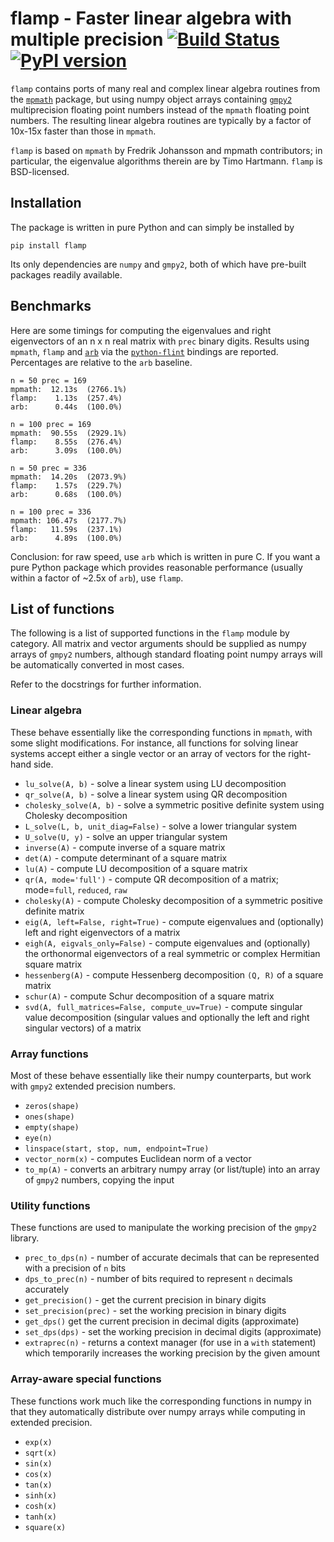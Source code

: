 
# flamp - Faster linear algebra with multiple precision [![Build Status](https://github.com/c-f-h/flamp/actions/workflows/python-package.yml/badge.svg)](https://github.com/c-f-h/flamp/actions/workflows/python-package.yml) [![PyPI version](https://badge.fury.io/py/flamp.svg)](https://badge.fury.io/py/flamp)

`flamp` contains ports of many real and complex linear algebra routines from
the [`mpmath`](https://mpmath.org/) package, but using numpy object arrays
containing [`gmpy2`](https://pypi.org/project/gmpy2/) multiprecision floating point numbers instead of the
`mpmath` floating point numbers. The resulting linear algebra routines are
typically by a factor of 10x-15x faster than those in `mpmath`.

`flamp` is based on `mpmath` by Fredrik Johansson and mpmath contributors;
in particular, the eigenvalue algorithms therein are by Timo Hartmann.
`flamp` is BSD-licensed.

## Installation

The package is written in pure Python and can simply be installed by

    pip install flamp

Its only dependencies are `numpy` and `gmpy2`, both of which have pre-built
packages readily available.

## Benchmarks

Here are some timings for computing the eigenvalues and right eigenvectors of
an n x n real matrix with `prec` binary digits. Results using `mpmath`, `flamp`
and [`arb`](https://arblib.org/) via the
[`python-flint`](https://github.com/fredrik-johansson/python-flint) bindings
are reported. Percentages are relative to the `arb` baseline.

    n = 50 prec = 169
    mpmath:  12.13s  (2766.1%)
    flamp:    1.13s  (257.4%)
    arb:      0.44s  (100.0%)

    n = 100 prec = 169
    mpmath:  90.55s  (2929.1%)
    flamp:    8.55s  (276.4%)
    arb:      3.09s  (100.0%)

    n = 50 prec = 336
    mpmath:  14.20s  (2073.9%)
    flamp:    1.57s  (229.7%)
    arb:      0.68s  (100.0%)

    n = 100 prec = 336
    mpmath: 106.47s  (2177.7%)
    flamp:   11.59s  (237.1%)
    arb:      4.89s  (100.0%)

Conclusion: for raw speed, use `arb` which is written in pure C. If you want a
pure Python package which provides reasonable performance (usually within a
factor of ~2.5x of `arb`), use `flamp`.

## List of functions

The following is a list of supported functions in the `flamp` module by category. All matrix and
vector arguments should be supplied as numpy arrays of `gmpy2` numbers,
although standard floating point numpy arrays will be automatically converted
in most cases.

Refer to the docstrings for further information.

### Linear algebra

These behave essentially like the corresponding functions in `mpmath`, with
some slight modifications. For instance, all functions for solving linear
systems accept either a single vector or an array of vectors for the right-hand
side.

- `lu_solve(A, b)` - solve a linear system using LU decomposition
- `qr_solve(A, b)` - solve a linear system using QR decomposition
- `cholesky_solve(A, b)` - solve a symmetric positive definite system using Cholesky decomposition
- `L_solve(L, b, unit_diag=False)` - solve a lower triangular system
- `U_solve(U, y)` - solve an upper triangular system
- `inverse(A)` - compute inverse of a square matrix
- `det(A)` - compute determinant of a square matrix
- `lu(A)` - compute LU decomposition of a square matrix
- `qr(A, mode='full')` - compute QR decomposition of a matrix; mode=`full`, `reduced`, `raw`
- `cholesky(A)` - compute Cholesky decomposition of a symmetric positive definite matrix
- `eig(A, left=False, right=True)` - compute eigenvalues and (optionally) left and right eigenvectors of a matrix
- `eigh(A, eigvals_only=False)` - compute eigenvalues and (optionally) the orthonormal eigenvectors of a real symmetric or complex Hermitian square matrix
- `hessenberg(A)` - compute Hessenberg decomposition `(Q, R)` of a square matrix
- `schur(A)` - compute Schur decomposition of a square matrix
- `svd(A, full_matrices=False, compute_uv=True)` - compute singular value decomposition (singular values and optionally the left and right singular vectors) of a matrix

### Array functions

Most of these behave essentially like their numpy counterparts, but work with
`gmpy2` extended precision numbers.

- `zeros(shape)`
- `ones(shape)`
- `empty(shape)`
- `eye(n)`
- `linspace(start, stop, num, endpoint=True)`
- `vector_norm(x)` - computes Euclidean norm of a vector
- `to_mp(A)` - converts an arbitrary numpy array (or list/tuple) into an array of `gmpy2` numbers, copying the input

### Utility functions

These functions are used to manipulate the working precision of the `gmpy2` library.

- `prec_to_dps(n)` - number of accurate decimals that can be represented with a precision of `n` bits
- `dps_to_prec(n)` - number of bits required to represent `n` decimals accurately
- `get_precision()` - get the current precision in binary digits
- `set_precision(prec)` - set the working precision in binary digits
- `get_dps()` get the current precision in decimal digits (approximate)
- `set_dps(dps)` - set the working precision in decimal digits (approximate)
- `extraprec(n)` - returns a context manager (for use in a `with` statement) which temporarily increases the working precision by the given amount

### Array-aware special functions

These functions work much like the corresponding functions in numpy in that they
automatically distribute over numpy arrays while computing in extended
precision.

- `exp(x)`
- `sqrt(x)`
- `sin(x)`
- `cos(x)`
- `tan(x)`
- `sinh(x)`
- `cosh(x)`
- `tanh(x)`
- `square(x)`
